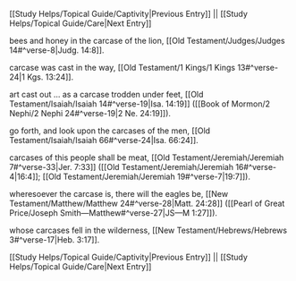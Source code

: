 [[Study Helps/Topical Guide/Captivity|Previous Entry]]  ||  [[Study Helps/Topical Guide/Care|Next Entry]]

 bees and honey in the carcase of the lion, [[Old Testament/Judges/Judges 14#^verse-8|Judg. 14:8]].

 carcase was cast in the way, [[Old Testament/1 Kings/1 Kings 13#^verse-24|1 Kgs. 13:24]].

 art cast out ... as a carcase trodden under feet, [[Old Testament/Isaiah/Isaiah 14#^verse-19|Isa. 14:19]] ([[Book of Mormon/2 Nephi/2 Nephi 24#^verse-19|2 Ne. 24:19]]).

 go forth, and look upon the carcases of the men, [[Old Testament/Isaiah/Isaiah 66#^verse-24|Isa. 66:24]].

 carcases of this people shall be meat, [[Old Testament/Jeremiah/Jeremiah 7#^verse-33|Jer. 7:33]] ([[Old Testament/Jeremiah/Jeremiah 16#^verse-4|16:4]]; [[Old Testament/Jeremiah/Jeremiah 19#^verse-7|19:7]]).

 wheresoever the carcase is, there will the eagles be, [[New Testament/Matthew/Matthew 24#^verse-28|Matt. 24:28]] ([[Pearl of Great Price/Joseph Smith—Matthew#^verse-27|JS—M 1:27]]).

 whose carcases fell in the wilderness, [[New Testament/Hebrews/Hebrews 3#^verse-17|Heb. 3:17]].

[[Study Helps/Topical Guide/Captivity|Previous Entry]]  ||  [[Study Helps/Topical Guide/Care|Next Entry]]